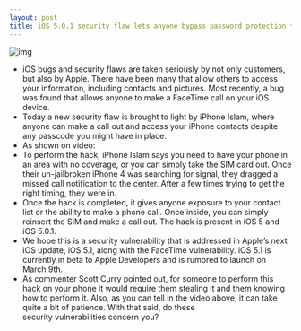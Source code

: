 ```yaml
---
layout: post
title: iOS 5.0.1 security flaw lets anyone bypass password protection to make a phone call and view contacts
---
```

![img](http://media.idownloadblog.com/wp-content/uploads/2012/02/4564841257_e3cd13af18_o.jpg)
* iOS bugs and security flaws are taken seriously by not only customers, but also by Apple. There have been many that allow others to access your information, including contacts and pictures. Most recently, a bug was found that allows anyone to make a FaceTime call on your iOS device.
* Today a new security flaw is brought to light by iPhone Islam, where anyone can make a call out and access your iPhone contacts despite any passcode you might have in place.
* As shown on video:
* To perform the hack, iPhone Islam says you need to have your phone in an area with no coverage, or you can simply take the SIM card out. Once their un-jailbroken iPhone 4 was searching for signal, they dragged a missed call notification to the center. After a few times trying to get the right timing, they were in.
* Once the hack is completed, it gives anyone exposure to your contact list or the ability to make a phone call. Once inside, you can simply reinsert the SIM and make a call out. The hack is present in iOS 5 and iOS 5.0.1.
* We hope this is a security vulnerability that is addressed in Apple’s next iOS update, iOS 5.1, along with the FaceTime vulnerability. iOS 5.1 is currently in beta to Apple Developers and is rumored to launch on March 9th.
* As commenter Scott Curry pointed out, for someone to perform this hack on your phone it would require them stealing it and them knowing how to perform it. Also, as you can tell in the video above, it can take quite a bit of patience. With that said, do these security vulnerabilities concern you?

